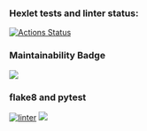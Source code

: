 ### Hexlet tests and linter status:
[![Actions Status](https://github.com/shiffter/python-project-lvl2/workflows/hexlet-check/badge.svg)](https://github.com/shiffter/python-project-lvl2/actions)


### Maintainability Badge
<a href="https://codeclimate.com/github/shiffter/python-project-lvl2/maintainability"><img src="https://api.codeclimate.com/v1/badges/e7cfe31a172845184a57/maintainability" /></a>

### flake8 and pytest
[![linter](https://github.com/shiffter/python-project-lvl2/actions/workflows/linter_test.yml/badge.svg?event=push)](https://github.com/shiffter/python-project-lvl2/actions/workflows/linter_test.yml)
<a href="https://codeclimate.com/github/shiffter/python-project-lvl2/test_coverage"><img src="https://api.codeclimate.com/v1/badges/e7cfe31a172845184a57/test_coverage" /></a>

